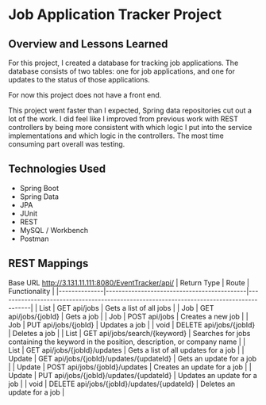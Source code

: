 # Job Application Tracker Project

## Overview and Lessons Learned
For this project, I created a database for tracking job applications. The database consists of two tables: one for job applications, and one for updates to the status of those applications.

For now this project does not have a front end.

This project went faster than I expected, Spring data repositories cut out a lot of the work. I did feel like I improved from previous work with REST controllers by being more consistent with which logic I put into the service implementations and which logic in the controllers. The most time consuming part overall was testing.

## Technologies Used
- Spring Boot
- Spring Data
- JPA
- JUnit
- REST
- MySQL / Workbench
- Postman

## REST Mappings
Base URL
http://3.131.11.111:8080/EventTracker/api/
| Return Type  | Route                                      | Functionality                                                                          |
|--------------|--------------------------------------------|----------------------------------------------------------------------------------------|
| List<Job>    | GET api/jobs                               | Gets a list of all jobs                                                                |
| Job          | GET api/jobs/{jobId}                       | Gets a job                                                                             |
| Job          | POST api/jobs                              | Creates a new job                                                                      |
| Job          | PUT api/jobs/{jobId}                       | Updates a job                                                                          |
| void         | DELETE api/jobs/{jobId}                    | Deletes a job                                                                          |
| List<Job>    | GET api/jobs/search/{keyword}              | Searches for jobs containing the keyword in the position, description, or company name |
| List<Update> | GET api/jobs/{jobId}/updates               | Gets a list of all updates for a job                                                   |
| Update       | GET api/jobs/{jobId}/updates/{updateId}    | Gets an update for a job                                                               |
| Update       | POST api/jobs/{jobId}/updates              | Creates an update for a job                                                            |
| Update       | PUT api/jobs/{jobId}/updates/{updateId}    | Updates an update for a job                                                            |
| void         | DELETE api/jobs/{jobId}/updates/{updateId} | Deletes an update for a job                                                            |
